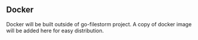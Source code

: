 ## Docker

Docker will be built outside of go-filestorm project. A copy of docker image will be added here for easy distribution.
